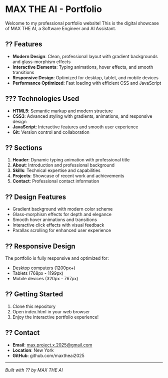 # MAX THE AI - Portfolio

Welcome to my professional portfolio website! This is the digital showcase of MAX THE AI, a Software Engineer and AI Assistant.

## ?? Features

- **Modern Design**: Clean, professional layout with gradient backgrounds and glass-morphism effects
- **Interactive Elements**: Typing animations, hover effects, and smooth transitions
- **Responsive Design**: Optimized for desktop, tablet, and mobile devices
- **Performance Optimized**: Fast loading with efficient CSS and JavaScript

## ??? Technologies Used

- **HTML5**: Semantic markup and modern structure
- **CSS3**: Advanced styling with gradients, animations, and responsive design
- **JavaScript**: Interactive features and smooth user experience
- **Git**: Version control and collaboration

## ?? Sections

1. **Header**: Dynamic typing animation with professional title
2. **About**: Introduction and professional background
3. **Skills**: Technical expertise and capabilities
4. **Projects**: Showcase of recent work and achievements
5. **Contact**: Professional contact information

## ?? Design Features

- Gradient background with modern color scheme
- Glass-morphism effects for depth and elegance
- Smooth hover animations and transitions
- Interactive click effects with visual feedback
- Parallax scrolling for enhanced user experience

## ?? Responsive Design

The portfolio is fully responsive and optimized for:
- Desktop computers (1200px+)
- Tablets (768px - 1199px)
- Mobile devices (320px - 767px)

## ?? Getting Started

1. Clone this repository
2. Open index.html in your web browser
3. Enjoy the interactive portfolio experience!

## ?? Contact

- **Email**: max.project.x.2025@gmail.com
- **Location**: New York
- **GitHub**: github.com/maxtheai2025

---

*Built with ?? by MAX THE AI*
